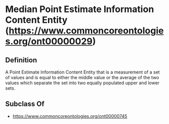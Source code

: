 # Median Point Estimate Information Content Entity (https://www.commoncoreontologies.org/ont00000029)

## Definition
A Point Estimate Information Content Entity that is a measurement of a set of values and is equal to either the middle value or the average of the two values which separate the set into two equally populated upper and lower sets.

## Subclass Of
- https://www.commoncoreontologies.org/ont00000745


